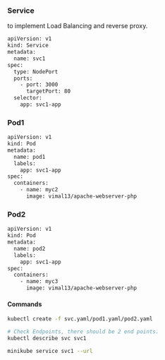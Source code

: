 ### Service

to implement Load Balancing and reverse proxy.

```bash
apiVersion: v1
kind: Service
metadata:
  name: svc1
spec:
  type: NodePort
  ports:
    - port: 3000
      targetPort: 80
  selector:
    app: svc1-app
```

### Pod1

```bash
apiVersion: v1
kind: Pod
metadata:
  name: pod1
  labels:
    app: svc1-app
spec:
  containers:
    - name: myc2
      image: vimal13/apache-webserver-php
```


### Pod2

```bash
apiVersion: v1
kind: Pod
metadata:
  name: pod2
  labels:
    app: svc1-app
spec:
  containers:
    - name: myc3
      image: vimal13/apache-webserver-php
```

#### Commands

```bash
kubectl create -f svc.yaml/pod1.yaml/pod2.yaml

# Check Endpoints, there should be 2 end points.
kubectl describe svc svc1

minikube service svc1 --url
```
